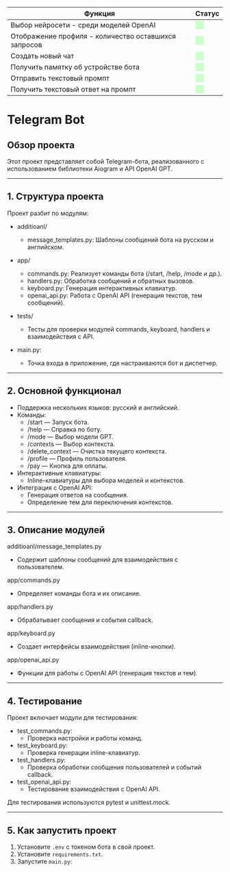 | **Функция** | **Статус** |
|-------------|---------------|
| Выбор нейросети - среди моделей OpenAI | <div style="background-color: #ccffcc; width: 20px; height: 20px; display: inline-block;"></div> |
| Отображение профиля - количество оставшихся запросов | <div style="background-color: #ccffcc; width: 20px; height: 20px; display: inline-block;"></div> |
| Создать новый чат | <div style="background-color: #ccffcc; width: 20px; height: 20px; display: inline-block;"></div> |
| Получить памятку об устройстве бота | <div style="background-color: #ccffcc; width: 20px; height: 20px; display: inline-block;"></div> |
| Отправить текстовый промпт | <div style="background-color: #ccffcc; width: 20px; height: 20px; display: inline-block;"></div> |
| Получить текстовый ответ на промпт | <div style="background-color: #ccffcc; width: 20px; height: 20px; display: inline-block;"></div> |


#                     Telegram Bot                         #

## Обзор проекта
Этот проект представляет собой Telegram-бота, реализованного с 
использованием библиотеки Aiogram и API OpenAI GPT.

------------------------------------------------------------
## 1. Структура проекта
Проект разбит по модулям:

- additioanl/
  - message_templates.py: Шаблоны сообщений бота на русском и английском.

- app/
  - commands.py: Реализует команды бота (/start, /help, /mode и др.).
  - handlers.py: Обработка сообщений и обратных вызовов.
  - keyboard.py: Генерация интерактивных клавиатур.
  - openai_api.py: Работа с OpenAI API (генерация текстов, тем сообщений).

- tests/
  - Тесты для проверки модулей commands, keyboard, handlers и взаимодействия с API.

- main.py:
  - Точка входа в приложение, где настраиваются бот и диспетчер.

------------------------------------------------------------
## 2. Основной функционал
- Поддержка нескольких языков: русский и английский.
- Команды:
  - /start — Запуск бота.
  - /help — Справка по боту.
  - /mode — Выбор модели GPT.
  - /contexts — Выбор контекста.
  - /delete_context — Очистка текущего контекста.
  - /profile — Профиль пользователя.
  - /pay — Кнопка для оплаты.
- Интерактивные клавиатуры:
  - Inline-клавиатуры для выбора моделей и контекстов.
- Интеграция с OpenAI API:
  - Генерация ответов на сообщения.
  - Определение тем для переключения контекстов.

------------------------------------------------------------
## 3. Описание модулей

additioanl/message_templates.py
  - Содержит шаблоны сообщений для взаимодействия с пользователем.
  
app/commands.py
  - Определяет команды бота и их описание.

app/handlers.py
  - Обрабатывает сообщения и события callback.

app/keyboard.py
  - Создает интерфейсы взаимодействия (inline-кнопки).

app/openai_api.py
  - Функции для работы с OpenAI API (генерация текстов и тем).

------------------------------------------------------------
## 4. Тестирование
Проект включает модули для тестирования:
- test_commands.py:
  - Проверка настройки и работы команд.
- test_keyboard.py:
  - Проверка генерации inline-клавиатур.
- test_handlers.py:
  - Проверка обработки сообщения пользователей и событий callback.
- test_openai_api.py:
  - Тестирование взаимодействия с OpenAI API.

Для тестирования используются pytest и unittest.mock.

------------------------------------------------------------
## 5. Как запустить проект

1. Установите `.env` с токеном бота в свой проект.
2. Установите `requirements.txt`.
3. Запустите `main.py`:
